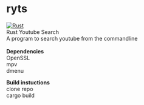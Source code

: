 # ryts

[![Rust](https://github.com/chloenaut/ryts/actions/workflows/rust.yml/badge.svg)](https://github.com/chloenaut/ryts/actions/workflows/rust.yml)\
Rust Youtube Search\
A program to search youtube from the commandline\
\
**Dependencies**\
OpenSSL\
mpv\
dmenu

**Build instuctions**\
clone repo\
cargo build
